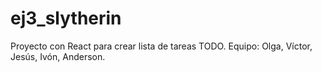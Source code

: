 # ej3_slytherin
Proyecto con React para crear lista de tareas TODO. 
Equipo: Olga, Víctor, Jesús, Ivón, Anderson.
